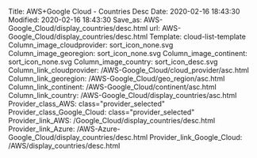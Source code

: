 Title: AWS+Google Cloud - Countries Desc
Date: 2020-02-16 18:43:30
Modified: 2020-02-16 18:43:30
Save_as: AWS-Google_Cloud/display_countries/desc.html
url: AWS-Google_Cloud/display_countries/desc.html
Template: cloud-list-template
Column_image_cloudprovider: sort_icon_none.svg
Column_image_georegion: sort_icon_none.svg
Column_image_continent: sort_icon_none.svg
Column_image_country: sort_icon_desc.svg
Column_link_cloudprovider: /AWS-Google_Cloud/cloud_provider/asc.html
Column_link_georegion: /AWS-Google_Cloud/geo_region/asc.html
Column_link_continent: /AWS-Google_Cloud/continent/asc.html
Column_link_country: /AWS-Google_Cloud/display_countries/asc.html
Provider_class_AWS: class="provider_selected"
Provider_class_Google_Cloud: class="provider_selected"
Provider_link_AWS: /Google_Cloud/display_countries/desc.html
Provider_link_Azure: /AWS-Azure-Google_Cloud/display_countries/desc.html
Provider_link_Google_Cloud: /AWS/display_countries/desc.html